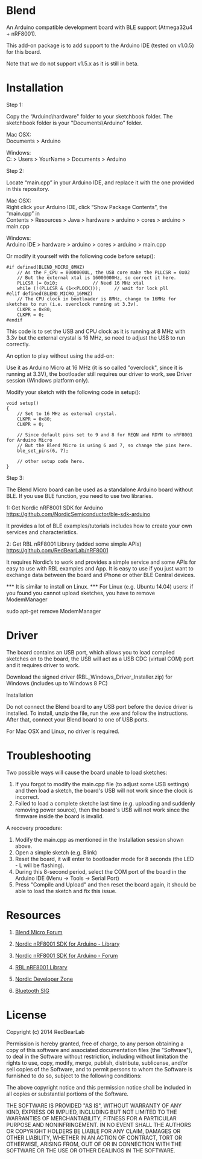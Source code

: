 Blend
=====

An Arduino compatible development board with BLE support (Atmega32u4 + nRF8001).

This add-on package is to add support to the Arduino IDE (tested on v1.0.5) for this board.

Note that we do not support v1.5.x as it is still in beta.


Installation
============

Step 1:

Copy the “Arduino\hardware" folder to your sketchbook folder. The sketchbook folder is your "Documents\Arduino” folder.

Mac OSX:<br/>
Documents > Arduino

Windows:<br/>
C: > Users > YourName > Documents > Arduino

Step 2:

Locate “main.cpp” in your Arduino IDE, and replace it with the one provided in this repository.

Mac OSX:<br/>
Right click your Arduino IDE, click “Show Package Contents”, the “main.cpp” in<br/>
Contents > Resources > Java > hardware > arduino > cores > arduino > main.cpp

Windows:<br/>
Arduino IDE > hardware > arduino > cores > arduino > main.cpp

Or modify it yourself with the following code before setup():

```
#if defined(BLEND_MICRO_8MHZ)
	// As the F_CPU = 8000000UL, the USB core make the PLLCSR = 0x02
	// But the external xtal is 16000000Hz, so correct it here.
	PLLCSR |= 0x10;				// Need 16 MHz xtal
	while (!(PLLCSR & (1<<PLOCK)));		// wait for lock pll
#elif defined(BLEND_MICRO_16MHZ)
	// The CPU clock in bootloader is 8MHz, change to 16MHz for sketches to run (i.e. overclock running at 3.3v).
	CLKPR = 0x80;
	CLKPR = 0;
#endif
```

This code is to set the USB and CPU clock as it is running at 8 MHz with 3.3v but the external crystal is 16 MHz, so need to adjust the USB to run correctly.

An option to play without using the add-on:

Use it as Arduino Micro at 16 MHz (it is so called "overclock", since it is running at 3.3V), the bootloader still requires our driver to work, see Driver session (Windows platform only).

Modify your sketch with the following code in setup():

```
void setup()
{
    // Set to 16 MHz as external crystal.
    CLKPR = 0x80;
    CLKPR = 0;

    // Since default pins set to 9 and 8 for REQN and RDYN to nRF8001 for Arduino Micro
    // But the Blend Micro is using 6 and 7, so change the pins here. 
    ble_set_pins(6, 7);

    // other setup code here.
}
```

Step 3:

The Blend Micro board can be used as a standalone Arduino board without BLE. If you use BLE function, you need to use two libraries.

1: Get Nordic nRF8001 SDK for Arduino<br/>
https://github.com/NordicSemiconductor/ble-sdk-arduino

It provides a lot of BLE examples/tutorials includes how to create your own services and characteristics.

2: Get RBL nRF8001 Library (added some simple APIs)<br/>
https://github.com/RedBearLab/nRF8001

It requires Nordic’s to work and provides a simple service and some APIs for easy to use with RBL examples and App. It is easy to use if you just want to exchange data between the board and iPhone or other BLE Central devices.


*** It is similar to install on Linux.
*** For Linux (e.g. Ubuntu 14.04) users: if you found you cannot upload sketches, you have to remove ModemManager

sudo apt-get remove ModemManager


Driver
======

The board contains an USB port, which allows you to load compiled sketches on to the board, the USB will act as a USB CDC (virtual COM) port and it requires driver to work.

Download the signed driver (RBL_Windows_Driver_Installer.zip) for Windows (includes up to Windows 8 PC)<br/>

Installation

Do not connect the Blend board to any USB port before the device driver is installed. To install, unzip the file, run the .exe and follow the instructions. After that, connect your Blend board to one of USB ports.

For Mac OSX and Linux, no driver is required.


Troubleshooting
===============

Two possible ways will cause the board unable to load sketches:
1. If you forgot to modify the main.cpp file (to adjust some USB settings) and then load a sketch, the board's USB will not work since the clock is incorrect.
2. Failed to load a complete sketche last time (e.g. uploading and suddenly removing power source), then the board's USB will not work since the firmware inside the board is invalid.

A recovery procedure:
1. Modify the main.cpp as mentioned in the Installation session shown above.
2. Open a simple sketch (e.g. Blink)
3. Reset the board, it will enter to bootloader mode for 8 seconds (the LED - L will be flashing).
4. During this 8-second period, select the COM port of the board in the Arduino IDE (Menu -> Tools -> Serial Port)
5. Press "Compile and Upload" and then reset the board again, it should be able to load the sketch and fix this issue.


Resources
=========

1. [Blend Micro Forum](https://redbearlab.zendesk.com/forums/23046987-Blend-Micro)

2. [Nordic nRF8001 SDK for Arduino - Library](https://github.com/NordicSemiconductor/ble-sdk-arduino)

3. [Nordic nRF8001 SDK for Arduino - Forum](https://redbearlab.zendesk.com/forums/21921933-Nordic-nRF8001-SDK-for-Arduino)

4. [RBL nRF8001 Library](https://github.com/RedBearLab/nRF8001)

5. [Nordic Developer Zone](https://devzone.nordicsemi.com/)

6. [Bluetooth SIG](https://www.bluetooth.org/en-us)


License
=======

Copyright (c) 2014 RedBearLab

Permission is hereby granted, free of charge, to any person obtaining a copy
of this software and associated documentation files (the "Software"), to deal 
in the Software without restriction, including without limitation the rights 
to use, copy, modify, merge, publish, distribute, sublicense, and/or sell
copies of the Software, and to permit persons to whom the Software is
furnished to do so, subject to the following conditions:

The above copyright notice and this permission notice shall be included in all
copies or substantial portions of the Software.

THE SOFTWARE IS PROVIDED "AS IS", WITHOUT WARRANTY OF ANY KIND, EXPRESS OR
IMPLIED, INCLUDING BUT NOT LIMITED TO THE WARRANTIES OF MERCHANTABILITY,
FITNESS FOR A PARTICULAR PURPOSE AND NONINFRINGEMENT. IN NO EVENT SHALL THE
AUTHORS OR COPYRIGHT HOLDERS BE LIABLE FOR ANY CLAIM, DAMAGES OR OTHER 
LIABILITY, WHETHER IN AN ACTION OF CONTRACT, TORT OR OTHERWISE, ARISING FROM,
OUT OF OR IN CONNECTION WITH THE SOFTWARE OR THE USE OR OTHER DEALINGS IN THE
SOFTWARE.
